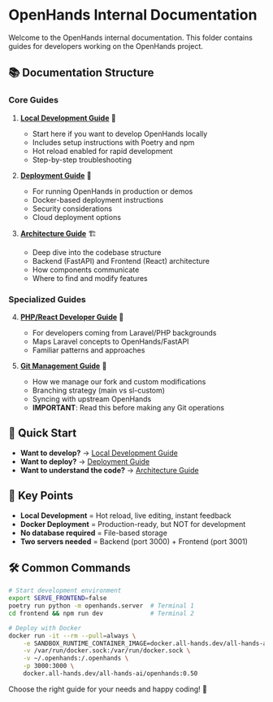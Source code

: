 # OpenHands Internal Documentation

Welcome to the OpenHands internal documentation. This folder contains guides for developers working on the OpenHands project.

## 📚 Documentation Structure

### Core Guides

1. **[Local Development Guide](./local_development_guide.md)** 🚀
   - Start here if you want to develop OpenHands locally
   - Includes setup instructions with Poetry and npm
   - Hot reload enabled for rapid development
   - Step-by-step troubleshooting

2. **[Deployment Guide](./deployment_guide.md)** 🐳
   - For running OpenHands in production or demos
   - Docker-based deployment instructions
   - Security considerations
   - Cloud deployment options

3. **[Architecture Guide](./architecture_guide.md)** 🏗️
   - Deep dive into the codebase structure
   - Backend (FastAPI) and Frontend (React) architecture
   - How components communicate
   - Where to find and modify features

### Specialized Guides

4. **[PHP/React Developer Guide](./guide_for_php_react_developers.md)** 🔄
   - For developers coming from Laravel/PHP backgrounds
   - Maps Laravel concepts to OpenHands/FastAPI
   - Familiar patterns and approaches

5. **[Git Management Guide](./git_management_guide.md)** 🌿
   - How we manage our fork and custom modifications
   - Branching strategy (main vs sl-custom)
   - Syncing with upstream OpenHands
   - **IMPORTANT**: Read this before making any Git operations

## 🎯 Quick Start

- **Want to develop?** → [Local Development Guide](./local_development_guide.md)
- **Want to deploy?** → [Deployment Guide](./deployment_guide.md)
- **Want to understand the code?** → [Architecture Guide](./architecture_guide.md)

## 📝 Key Points

- **Local Development** = Hot reload, live editing, instant feedback
- **Docker Deployment** = Production-ready, but NOT for development
- **No database required** = File-based storage
- **Two servers needed** = Backend (port 3000) + Frontend (port 3001)

## 🛠️ Common Commands

```bash
# Start development environment
export SERVE_FRONTEND=false
poetry run python -m openhands.server  # Terminal 1
cd frontend && npm run dev             # Terminal 2

# Deploy with Docker
docker run -it --rm --pull=always \
    -e SANDBOX_RUNTIME_CONTAINER_IMAGE=docker.all-hands.dev/all-hands-ai/runtime:0.50-nikolaik \
    -v /var/run/docker.sock:/var/run/docker.sock \
    -v ~/.openhands:/.openhands \
    -p 3000:3000 \
    docker.all-hands.dev/all-hands-ai/openhands:0.50
```

Choose the right guide for your needs and happy coding! 🎉